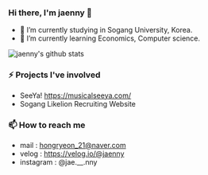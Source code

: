 ### Hi there, I'm jaenny 👋
- 🔭 I’m currently studying in Sogang University, Korea.
- 🌱 I’m currently learning Economics, Computer science.

![jaenny's github stats](https://github-readme-stats.vercel.app/api?username=jaenny)

### ⚡ Projects I've involved
- SeeYa! https://musicalseeya.com/
- Sogang Likelion Recruiting Website


### 📫 How to reach me
- mail : hongryeon_21@naver.com
- velog : https://velog.io/@jaenny
- instagram : @jae.__.nny


<!--
**jaenny/jaenny** is a ✨ _special_ ✨ repository because its `README.md` (this file) appears on your GitHub profile.

Here are some ideas to get you started:

- 🔭 I’m currently studying in Sogang University, Korea.
- 🌱 I’m currently learning Economics, Computer science.
- 👯 I’m looking to collaborate on ...
- 🤔 I’m looking for help with ...
- 💬 Ask me about ...
- 📫 How to reach me: ...
- 😄 Pronouns: ...
- ⚡ Fun fact: ...
-->
